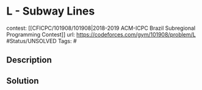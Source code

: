 # L - Subway Lines

contest: [[CFICPC/101908/101908|2018-2019 ACM-ICPC Brazil Subregional Programming Contest]]
url: https://codeforces.com/gym/101908/problem/L
#Status/UNSOLVED
Tags: #

## Description

## Solution

